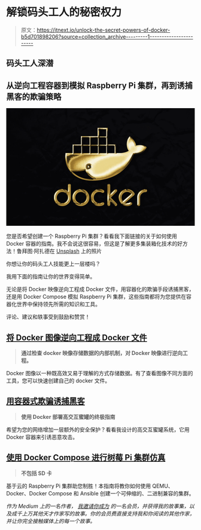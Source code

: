 # 解锁码头工人的秘密权力

> 原文：<https://itnext.io/unlock-the-secret-powers-of-docker-b5d701898206?source=collection_archive---------1----------------------->

## 码头工人深潜

## 从逆向工程容器到模拟 Raspberry Pi 集群，再到诱捕黑客的欺骗策略

![](img/a7f1a054da9ad8c7926752d32d729d03.png)

您是否希望创建一个 Raspberry Pi 集群？看看我下面链接的关于如何使用 Docker 容器的指南。我不会说这很容易，但这是了解更多集装箱化技术的好方法！鲁拜图·阿扎德在 [Unsplash](https://unsplash.com?utm_source=medium&utm_medium=referral) 上的照片

你想让你的码头工人技能更上一层楼吗？

我用下面的指南让你的世界变得简单。

无论是将 Docker 映像逆向工程成 Docker 文件，用容器化的欺骗手段诱捕黑客，还是用 Docker Compose 模拟 Raspberry Pi 集群，这些指南都将为您提供在容器化世界中保持领先所需的知识和工具。

评论、建议和轶事受到鼓励和赞赏！

## [将 Docker 图像逆向工程成 Docker 文件](https://medium.com/itnext/reverse-engineer-docker-images-into-dockerfiles-453d3d21d896)

> **通过检查 docker 映像存储数据的内部机制，对 Docker 映像进行逆向工程。**

Docker 图像以一种既高效又易于理解的方式存储数据。有了查看图像不同方面的工具，您可以快速创建自己的 docker 文件。

## [用容器式欺骗诱捕黑客](/trapping-hackers-with-containerized-deception-7a52c78285aa)

> **使用 Docker 部署高交互蜜罐的终极指南**

希望为您的网络增加一层额外的安全保护？看看我设计的高交互蜜罐系统，它用 Docker 容器来引诱恶意攻击。

## [使用 Docker Compose 进行树莓 Pi 集群仿真](/raspberry-pi-cluster-emulation-with-docker-compose-2d5583cd645)

> **不包括 SD 卡**

基于云的 Raspberry Pi 集群助您制胜！本指南将教你如何使用 QEMU、Docker、Docker Compose 和 Ansible 创建一个可伸缩的、二进制兼容的集群。

*作为 Medium 上的一名作者，* [*我邀请你成为*](https://mark-havens.medium.com/membership) *的一名会员，并获得我的故事集，以及成千上万其他天才作家写的故事。你的会员费直接支持我和你阅读的其他作家，并让你完全接触媒体上的每一个故事。*